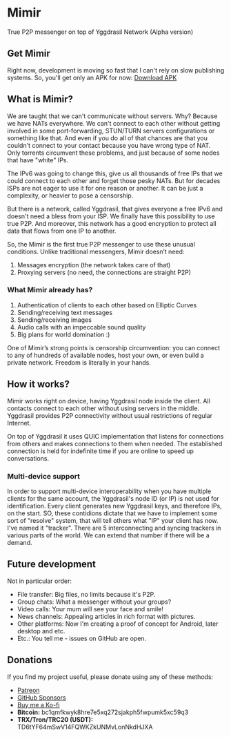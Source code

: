 # Mimir
True P2P messenger on top of Yggdrasil Network
(Alpha version)

## Get Mimir

Right now, development is moving so fast that I can't rely on slow publishing systems.
So, you'll get only an APK for now: [Download APK](https://update.mimir-app.net/apk)

## What is Mimir?

We are taught that we can't communicate without servers. Why? Because we have NATs everywhere. We can't connect to each other without getting involved in some port-forwarding, STUN/TURN servers configurations or something like that. And even if you do all of that chances are that you couldn't connect to your contact because you have wrong type of NAT.
Only torrents circumvent these problems, and just because of some nodes that have "white" IPs.

The IPv6 was going to change this, give us all thousands of free IPs that we could connect to each other and forget those pesky NATs. But for decades ISPs are not eager to use it for one reason or another. It can be just a complexity, or heavier to pose a censorship.

But there is a network, called Yggdrasil, that gives everyone a free IPv6 and doesn't need a bless from your ISP. We finally have this possibility to use true P2P. And moreover, this network has a good encryption to protect all data that flows from one IP to another.

So, the Mimir is the first true P2P messenger to use these unusual conditions. Unlike traditional messengers, Mimir doesn’t need:

1. Messages encryption (the network takes care of that)
2. Proxying servers (no need, the connections are straight P2P)

### What Mimir already has?

1. Authentication of clients to each other based on Elliptic Curves
2. Sending/receiving text messages
3. Sending/receiving images
4. Audio calls with an impeccable sound quality
5. Big plans for world domination :)

One of Mimir’s strong points is censorship circumvention: you can connect to any of hundreds of available nodes, host your own, or even build a private network. Freedom is literally in your hands.

## How it works?
Mimir works right on device, having Yggdrasil node inside the client. All contacts connect to each other without using servers in the middle. Yggdrasil provides P2P connectivity without usual restrictions of regular Internet.

On top of Yggdrasil it uses QUIC implementation that listens for connections from others and makes connections to them when needed. The established connection is held for indefinite time if you are online to speed up conversations.

### Multi-device support

In order to support multi-device interoperability when you have multiple clients for the same account, the Yggdrasil's node ID (or IP) is not used for identification. Every client generates new Yggdrasil keys, and therefore IPs, on the start. SO, these contidions dictate that we have to implement some sort of "resolve" system, that will tell others what "IP" your client has now. I've named it "tracker". There are 5 interconnecting and syncing trackers in various parts of the world. We can extend that number if there will be a demand.

## Future development

Not in particular order:

* File transfer: Big files, no limits because it's P2P.
* Group chats: What a messenger without your groups?
* Video calls: Your mum will see your face and smile!
* News channels: Appealing articles in rich format with pictures.
* Other platforms: Now I'm creating a proof of concept for Android, later desktop and etc.
* Etc.: You tell me - issues on GitHub are open.

## Donations

If you find my project useful, please donate using any of these methods:

- [Patreon](https://www.patreon.com/Revertron)
- [GitHub Sponsors](https://github.com/sponsors/Revertron)
- [Buy me a Ko-fi](https://ko-fi.com/revertron)
- **Bitcoin:** bc1qmfkwyk8hre7e5xq272sjakph5fwpumk5xc59q3
- **TRX/Tron/TRC20 (USDT):** TD6tYF64mSwV14FQWKZkUNMvLonNkdHJXA
